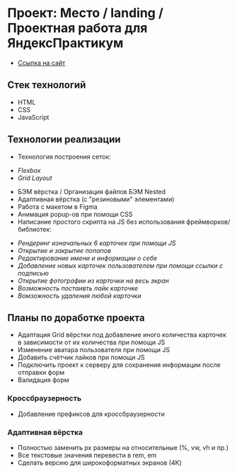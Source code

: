 # Проект: Место / landing / Проектная работа для ЯндексПрактикум

- [Ссылка на сайт](https://hannahstarling.github.io/mesto/)

## Стек технологий

- HTML
- CSS
- JavaScript

## Технологии реализации

- Технология построения сеток:

* _Flexbox_
* _Grid Layout_

- БЭМ вёрстка / Организация файлов БЭМ Nested
- Адаптивная вёрстка (с "резиновыми" элементами)
- Работа с макетом в Figma
- Анимация popup-ов при помощи CSS
- Написание простого скрипта на JS без использования фреймворков/библиотек:

* _Рендеринг изначальных 6 карточек при помощи JS_
* _Открытие и закрытие попапов_
* _Редактирование имени и информации о себе_
* _Добавление новых карточек пользователем при помощи ссылки с подписью_
* _Открытие фотографии из карточки на весь экран_
* _Возможность постаивть лайк карточке_
* _Вомзожность удаления любой карточки_

## Планы по доработке проекта

- Адаптация Grid вёрстки под добавление иного количества карточек в зависимости от их количества при помощи JS
- Изменение аватара пользователя при помощи JS
- Добавить счётчик лайков при помощи JS
- Подключить проект к серверу для сохранения информации после отправки форм
- Валидация форм

### Кроссбраузерность

- Добавление префиксов для кроссбраузерности

### Адаптивная вёрстка

- Полностью заменить px размеры на относительные (%, vw, vh и пр.)
- Все текстовые значения перевести в rem, em
- Сделать версию для широкоформатных экранов (4K)
